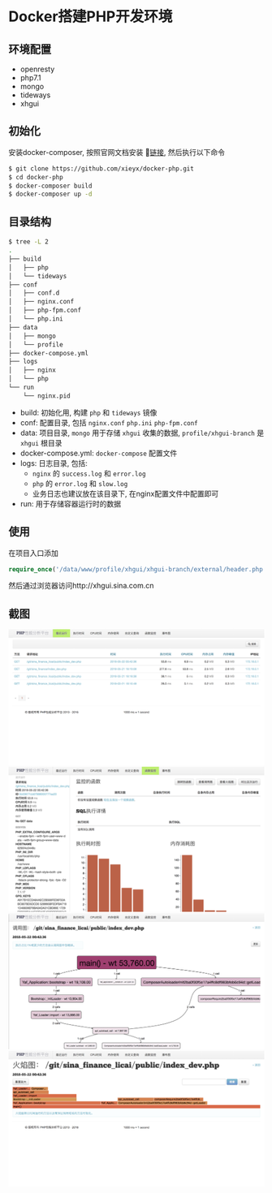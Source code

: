 # Docker搭建PHP开发环境

## 环境配置
* openresty
* php7.1
* mongo
* tideways
* xhgui

## 初始化
安装docker-composer, 按照官网文档安装 :link:[链接](https://docs.docker.com/compose/install/), 然后执行以下命令
```sh
$ git clone https://github.com/xieyx/docker-php.git
$ cd docker-php
$ docker-composer build
$ docker-composer up -d
```

## 目录结构
```sh
$ tree -L 2
.
├── build
│   ├── php
│   └── tideways
├── conf
│   ├── conf.d
│   ├── nginx.conf
│   ├── php-fpm.conf
│   └── php.ini
├── data
│   ├── mongo
│   └── profile
├── docker-compose.yml
├── logs
│   ├── nginx
│   └── php
└── run
    └── nginx.pid
```
- build: 初始化用, 构建 `php` 和 `tideways` 镜像
- conf: 配置目录, 包括 `nginx.conf` `php.ini` `php-fpm.conf`
- data: 项目目录, `mongo` 用于存储 `xhgui` 收集的数据, `profile/xhgui-branch` 是 `xhgui` 根目录
- docker-compose.yml: `docker-compose` 配置文件
- logs: 日志目录, 包括:
  - `nginx` 的 `success.log` 和 `error.log`
  - `php` 的 `error.log` 和 `slow.log`
  - 业务日志也建议放在该目录下, 在nginx配置文件中配置即可
- run: 用于存储容器运行时的数据


## 使用
在项目入口添加
```php
require_once('/data/www/profile/xhgui/xhgui-branch/external/header.php');
```
然后通过浏览器访问http://xhgui.sina.com.cn

## 截图
![image](https://github.com/xieyx/docker-php/raw/master/images/1.png)
![image](https://github.com/xieyx/docker-php/raw/master/images/2.png)
![image](https://github.com/xieyx/docker-php/raw/master/images/3.png)
![image](https://github.com/xieyx/docker-php/raw/master/images/4.png)
